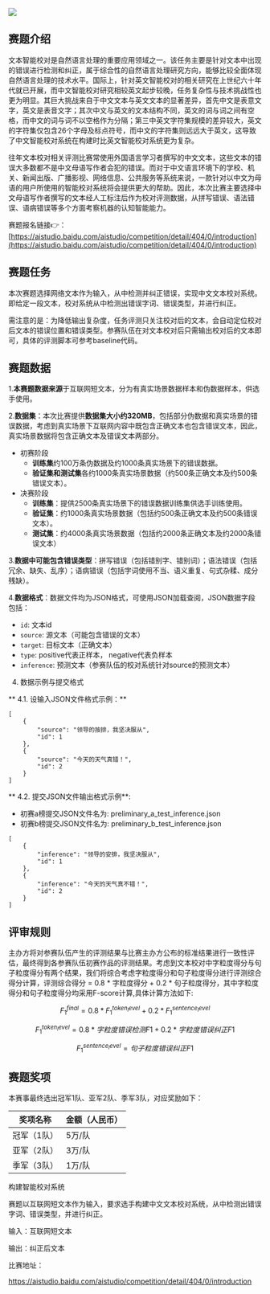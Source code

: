 <!-- 文本智能校对大赛 -->
<!-- 文本智能校对是自然语言处理的重要应用领域之一。该任务主要是针对文本中出现的错误进行检测和纠正，属于综合性的自然语言处理研究方向。 -->
<!-- 2022-07-15 -->
<!-- <a target="_blank" href="https://www.zhihu.com/people/ashui233/">阿水</a>, <a target="_blank" href="https://www.zhihu.com/people/wang-he-13-93">鱼遇雨欲语与余</a>-->
<!--  -->

![](https://ai.bdstatic.com/file/3063D21E6B454954917772FF52D3B0A0)


## 赛题介绍

文本智能校对是自然语言处理的重要应用领域之一。该任务主要是针对文本中出现的错误进行检测和纠正，属于综合性的自然语言处理研究方向，能够比较全面体现自然语言处理的技术水平。国际上，针对英文智能校对的相关研究在上世纪六十年代就已开展，而中文智能校对研究相较英文起步较晚，任务复杂性与技术挑战性也更为明显。其巨大挑战来自于中文文本与英文文本的显著差异，首先中文是表意文字，英文是表音文字；其次中文与英文的文本结构不同，英文的词与词之间有空格，而中文的词与词不以空格作为分隔；第三中英文字符集规模的差异较大，英文的字符集仅包含26个字母及标点符号，而中文的字符集则远远大于英文，这导致了中文智能校对系统在构建时比英文智能校对系统更为复杂。

往年文本校对相关评测比赛常使用外国语言学习者撰写的中文文本，这些文本的错误大多数都不是中文母语写作者会犯的错误。而对于中文语言环境下的学校、机关、新闻出版、广播影视、网络信息、公共服务等系统来说，一款针对以中文为母语的用户所使用的智能校对系统将会提供更大的帮助。因此，本次比赛主要选择中文母语写作者撰写的文本经人工标注后作为校对评测数据，从拼写错误、语法错误、语病错误等多个方面考察机器的认知智能能力。

赛题报名链接👉：[https://aistudio.baidu.com/aistudio/competition/detail/404/0/introduction](https://aistudio.baidu.com/aistudio/competition/detail/404/0/introduction)

## 赛题任务


本次赛题选择网络文本作为输入，从中检测并纠正错误，实现中文文本校对系统。即给定一段文本，校对系统从中检测出错误字词、错误类型，并进行纠正。

需注意的是：为降低输出复杂度，任务评测只关注校对后的文本，会自动定位校对后文本的错误位置和错误类型。参赛队伍在对文本校对后只需输出校对后的文本即可，具体的评测脚本可参考baseline代码。

## 赛题数据


1.**本赛题数据来源**于互联网短文本，分为有真实场景数据样本和伪数据样本，供选手使用。

2.**数据集**：本次比赛提供**数据集大小约320MB**，包括部分伪数据和真实场景的错误数据，考虑到真实场景下互联网内容中既包含正确文本也包含错误文本，因此，真实场景数据将包含正确文本及错误文本两部分。

-   初赛阶段
    -   **训练集**约100万条伪数据及约1000条真实场景下的错误数据。
    -   **验证集和测试集**各约1000条真实场景数据（约500条正确文本及约500条错误文本）。
-   决赛阶段
    -   **训练集**：提供2500条真实场景下的错误数据训练集供选手训练使用。
    -   **验证集**：约1000条真实场景数据（包括约500条正确文本及约500条错误文本）。
    -   **测试集**：约4000条真实场景数据（包括约2000条正确文本及约2000条错误文本）

3.**数据中可能包含错误类型**：拼写错误（包括错别字、错别词）；语法错误（包括冗余、缺失、乱序）；语病错误（包括字词使用不当、语义重复、句式杂糅、成分残缺）。

4.**数据格式**：数据文件均为JSON格式，可使用JSON加载查阅，JSON数据字段包括：

-   `id`: 文本id
-   `source`: 源文本（可能包含错误的文本）
-   `target`: 目标文本（正确文本）
-   `type`: positive代表正样本， negative代表负样本
-   `inference`: 预测文本（参赛队伍的校对系统针对source的预测文本）

4. 数据示例与提交格式

** 4.1. 设输入JSON文件格式示例：**

```
[
    {
        "source": "领导的按排，我坚决服从",
        "id": 1
    },
    {
        "source": "今天的天气真错！",
        "id": 2
    }
]
```

** 4.2. 提交JSON文件输出格式示例**:

- 初赛a榜提交JSON文件名为: preliminary_a_test_inference.json
- 初赛b榜提交JSON文件名为: preliminary_b_test_inference.json

```
[
    {
        "inference": "领导的安排，我坚决服从",
        "id": 1
    },
    {
        "inference": "今天的天气真不错！",
        "id": 2
    }
]
```

## 评审规则

主办方将对参赛队伍产生的评测结果与比赛主办方公布的标准结果进行一致性评估，最终得到各参赛队伍初赛作品的评测结果。考虑到文本校对中字粒度得分与句子粒度得分有两个结果，我们将综合考虑字粒度得分和句子粒度得分进行评测综合得分计算，评测综合得分 = 0.8 * 字粒度得分 + 0.2 * 句子粒度得分，其中字粒度得分和句子粒度得分均采用F-score计算,具体计算方法如下:

$$F^{final}_1 = 0.8*F^{token_level}_1 + 0.2*F^{sentence_level}_1$$

$$F^{token_level}_1 = 0.8*字粒度错误检测F1 + 0.2*字粒度错误纠正F1$$

$$F^{sentence_level}_1 = 句子粒度错误纠正F1$$

## 赛题奖项

本赛事最终选出冠军1队、亚军2队、季军3队，对应奖励如下：

| 奖项名称    | 金额（人民币） |
| ----------- | -------------- |
| 冠军（1队） | 5万/队         |
| 亚军（2队） | 3万/队         |
| 季军（3队） | 1万/队         |

构建智能校对系统

赛题以互联网短文本作为输入，要求选手构建中文文本校对系统，从中检测出错误字词、错误类型，并进行纠正。

输入：互联网短文本

输出：纠正后文本

比赛地址：

https://aistudio.baidu.com/aistudio/competition/detail/404/0/introduction